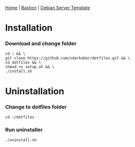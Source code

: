 <p align="left">
  <a href="https://github.com/vdarkobar/Home-Cloud#self-hosted-cloud">Home</a> | <a href="https://github.com/vdarkobar/Home-Cloud/blob/main/shared/Bastion.md">Bastion</a> | <a href="https://github.com/vdarkobar/Home-Cloud/blob/main/shared/Debian.md">Debian Server Template</a>
</p>  
  
# Installation
### Download and change folder
```
cd ~ && \
git clone https://github.com/vdarkobar/dotfiles.git && \
cd dotfiles && \
chmod +x setup.sh && \
./install.sh
```
  
# Uninstallation

### Change to dotfiles folder
```
cd ~/dotfiles
```

### Run uninstaller
```
./uninstall.sh
```
